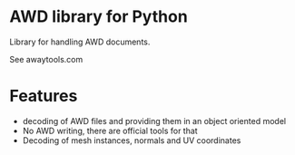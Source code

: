 # AWD library for Python

Library for handling AWD documents.

See awaytools.com

# Features
* decoding of AWD files and providing them in an object oriented model
* No AWD writing, there are official tools for that
* Decoding of mesh instances, normals and UV coordinates
